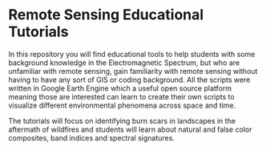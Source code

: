 # Remote Sensing Educational Tutorials

In this repository you will find educational tools to help students with some background knowledge in the Electromagnetic Spectrum, but who are unfamiliar with remote
sensing, gain familiarity with remote sensing without having to have any sort of GIS or coding background. All the scripts were written in Google Earth Engine
which a useful open source platform meaning those are interested can learn to create their own scripts to visualize different environmental phenomena across space and time.

The tutorials will focus on identifying burn scars in landscapes in the aftermath of wildfires and students will learn about natural and false color composites, band indices and spectral signatures.



